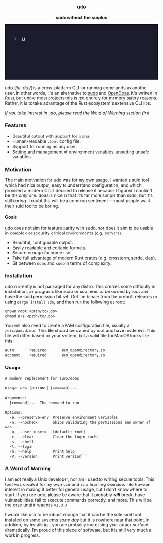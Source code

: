 <h3 align="center">udo</h3>
<p align="center"><b>sudo without the surplus</b></p>

<img src="./media/demo.gif?raw=true">

udo (_/juː duː/_) is a cross-platform CLI for running commands as another user. In other words, it's an alternative to [sudo](https://github.com/sudo-project/sudo) and [OpenDoas](https://github.com/Duncaen/OpenDoas). It's written in Rust, but unlike most projects this is not entirely for memory safety reasons. Rather, it is to take advantage of the Rust ecosystem's extensive CLI libs.

_If you take interest in udo, please read the [Word of Warning](#a-word-of-warning) section first_

### Features

- Beautiful output with support for icons.
- Human-readable `.toml` config file.
- Support for running as any user.
- Setting and management of environment variables, unsetting unsafe variables.

### Motivation

The main motivation for udo was for my own usage. I wanted a suid tool which had nice output, easy to understand configuration, and which provided a modern CLI. I decided to release it because I figured I couldn't be the _only_ one. doas is nice in that it's far more simple than sudo, but it's still _boring_. I doubt this will be a common sentiment — most people want their suid tool to be boring.

#### Goals

udo does not aim for feature parity with sudo, nor does it aim to be usable in complex or security-critical environments (e.g. servers).

- Beautiful, configurable output.
- Easily readable and editable formats.
- Secure _enough_ for home use.
- Take full advantage of modern Rust crates (e.g. crossterm, serde, clap).
- Sit between `doas` and `sudo` in terms of complexity.

### Installation

udo currently is not packaged for any distro. This creates some difficulty in installation, as programs like sudo or udo need to be owned by root and have the suid permission bit set. Get the binary from the prebuilt releases or using `cargo install udo`, and then run the following as root:

```
chown root <path/to/udo>
chmod u+s <path/to/udo>
```

You will also need to create a PAM configuration file, usually at `/etc/pam.d/udo`. This file should be owned by root and have mode `644`. This file will differ based on your system, but a valid file for MacOS looks like this:

```
auth       required       pam_opendirectory.so
account    required       pam_opendirectory.so
```

### Usage

````
A modern replacement for sudo/doas

Usage: udo [OPTIONS] [command]...

Arguments:
  [command]...  The command to run

Options:
  -e, --preserve-env  Preserve environment variables
  -n, --nocheck       Skips validating the permissions and owner of udo
  -u, --user <user>   [default: root]
  -c, --clear         Clear the login cache
  -s, --shell
  -l, --login
  -h, --help          Print help
  -V, --version       Print version```
````

### A Word of Warning

I am not really a Unix developer, nor am I used to writing secure tools. This tool was created for my own use and as a learning exercise. I do have an interest in making it better for general usage, but I don't know where to start. If you use udo, please be aware that it probably **_will_** break, have vulnerabilities, fail to execute commands correctly, and more. This will be the case until it reaches `v1.0.0`

I would like udo to be robust enough that it can be the sole `suid` tool installed on some systems _some day_ but it is nowhere near that point. In addition, by installing it you are probably increasing your attack surface dramatically. I'm proud of this piece of software, but it is still very much a work in progress.

```

```
